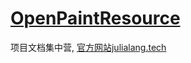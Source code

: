 # [OpenPaintResource](https://julialang.tech/)
项目文档集中营, [官方网站julialang.tech](https://julialang.tech/)
